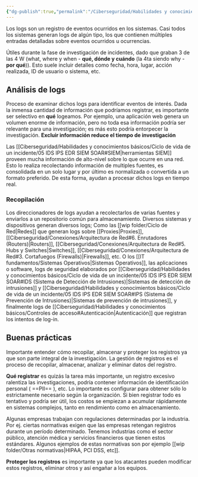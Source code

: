 ```yaml
---
{"dg-publish":true,"permalink":"/Ciberseguridad/Habilidades y conocimientos básicos/Logs/"}
---
```


Los logs son un registro de eventos ocurridos en los sistemas.
Casi todos los sistemas generan logs de algún tipo, los que contienen múltiples entradas detalladas sobre eventos ocurridos u ocurrencias.

Útiles durante la fase de investigación de incidentes, dado que graban 3  de las 4 W (what, where y when - **qué, dónde y cuándo** (la 4ta siendo why - **por qué**)). Esto suele incluir detalles como fecha, hora, lugar, acción realizada, ID de usuario o sistema, etc.

## Análisis de logs
Proceso de examinar dichos logs para identificar eventos de interés. Dada la inmensa cantidad de información que podríamos registrar, es importante ser selectivo en **qué** logeamos.
Por ejemplo, una aplicación web genera un volumen enorme de información, pero no toda esa información podría ser relevante para una investigación; es más esto podría entorpecer la investigación.
**Excluir información reduce el tiempo de investigación**

Las [[Ciberseguridad/Habilidades y conocimientos básicos/Ciclo de vida de un incidente/05 IDS IPS EDR SIEM SOAR#SIEM\|herramientas SIEM]] proveen mucha información de alto-nivel sobre lo que ocurre en una red. Esto lo realiza recolectando información de multiples fuentes, es consolidada en un solo lugar y por último es normalizada o convertida a un formato preferido.
De esta forma, ayudan a procesar dichos logs en tiempo real.

### Recopilación
Los direccionadores de logs ayudan a recolectarlos de varias fuentes y enviarlos a un repositorio común para almacenamiento.
Diversos sistemas y dispositivos generan diversos logs; Como las [[wip folder/Ciclo de Red\|Redes]] que generan logs sobre [[Proxies\|Proxies]], [[Ciberseguridad/Conexiones/Arquitectura de Red#6. Enrutadores (Routers)\|Routers]], [[Ciberseguridad/Conexiones/Arquitectura de Red#5. Hubs y Switches\|Switches]], [[Ciberseguridad/Conexiones/Arquitectura de Red#3. Cortafuegos (Firewalls)\|Firewalls]], etc. O los [[IT fundamentos/Sistemas Operativos\|Sistemas Operativos]], las aplicaciones o software, logs de seguridad elaborados por [[Ciberseguridad/Habilidades y conocimientos básicos/Ciclo de vida de un incidente/05 IDS IPS EDR SIEM SOAR#IDS (Sistema de Detección de Intrusiones)\|Sistemas de detección de intrusiones]] y [[Ciberseguridad/Habilidades y conocimientos básicos/Ciclo de vida de un incidente/05 IDS IPS EDR SIEM SOAR#IPS (Sistema de Prevención de Intrusiones)\|Sistemas de prevención de intrusiones]], y finalmente logs de [[Ciberseguridad/Habilidades y conocimientos básicos/Controles de acceso#Autenticación\|Autenticación]] que registran los intentos de log-in.

## Buenas prácticas

Importante entender cómo recopilar, almacenar y proteger los registros ya que son parte integral de la investigación.
La gestión de registros es el proceso de recopilar, almacenar, analizar y eliminar datos del registro.

**Qué registrar** es quizás la tarea más importante, un registro excesivo ralentiza las investigaciones, podría contener información de identificación personal ( ==PII== ), etc. Lo importante es configurar para obtener sólo lo estrictamente necesario según la organización.
Si bien registrar todo es tentativo y podría ser útil, los costos se empiezan a acumular rápidamente en sistemas complejos, tanto en rendimiento como en almacenamiento.

Algunas empresas trabajan con regulaciones determinadas por la industria. Por ej. ciertas normativas exigen que las empresas retengan registros durante un período determinado.
Tenemos industrias como el sector público, atención médica y servicios financieros que tienen estos estándares.
Algunos ejemplos de estas normativas son por ejemplo [[wip folder/Otras normativas\|HIPAA, PCI DSS, etc]].

**Proteger los registros** es importante ya que los atacantes pueden modificar estos registros, eliminar otros y así engañar a los equipos.
